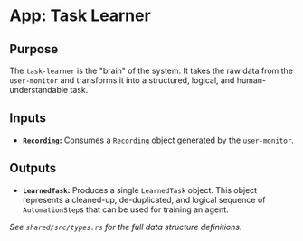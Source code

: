# App: Task Learner

## Purpose
The `task-learner` is the "brain" of the system. It takes the raw data from the `user-monitor` and transforms it into a structured, logical, and human-understandable task.

## Inputs
- **`Recording`:** Consumes a `Recording` object generated by the `user-monitor`.

## Outputs
- **`LearnedTask`:** Produces a single `LearnedTask` object. This object represents a cleaned-up, de-duplicated, and logical sequence of `AutomationStep`s that can be used for training an agent.

_See `shared/src/types.rs` for the full data structure definitions._
